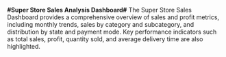 **#Super Store Sales Analysis Dashboard#**
The Super Store Sales Dashboard provides a comprehensive overview of sales and profit metrics, including monthly trends, sales by category and subcategory, and distribution by state and payment mode.
Key performance indicators such as total sales, profit, quantity sold, and average delivery time are also highlighted.
